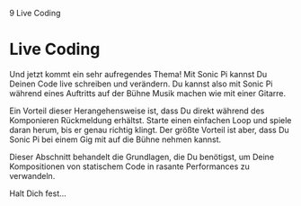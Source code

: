 9 Live Coding

# Live Coding

Und jetzt kommt ein sehr aufregendes Thema! Mit Sonic Pi kannst Du
Deinen Code live schreiben und verändern. Du kannst also mit Sonic Pi
während eines Auftritts auf der Bühne Musik machen wie mit einer Gitarre.

Ein Vorteil dieser Herangehensweise ist, dass Du direkt während des 
Komponieren Rückmeldung erhältst. Starte einen einfachen Loop und 
spiele daran herum, bis er genau richtig klingt. Der größte Vorteil ist 
aber, dass Du Sonic Pi bei einem Gig mit auf die Bühne nehmen kannst.

Dieser Abschnitt behandelt die Grundlagen, die Du benötigst, um Deine 
Kompositionen von statischem Code in rasante Performances zu 
verwandeln.

Halt Dich fest...
